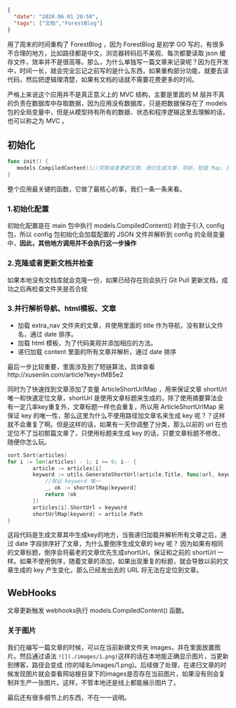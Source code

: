 ```json
{
  "date": "2020.06.01 20:50",
  "tags": ["文档","ForestBlog"]
}
```

用了周末的时间重构了 ForestBlog ，因为 ForestBlog 是初学 GO 写的，有很多不合理的地方，比如路径都是中文，浏览器转码后不美观、每次都要读取 json 缓存文件，效率并不是很高等。那么，为什么单独写一篇文章来记录呢？因为在开发中，时间一长，就会完全忘记之前写的是什么东西，如果重构部分功能，就要去读代码，然后把逻辑理清楚，如果有文档的话就不需要花费更多的时间。

严格上来说这个应用并不是真正意义上的 MVC 结构，主要是里面的 M 层并不真的负责在数据库中存取数据，因为应用没有数据库，只是把数据保存在了 models 包的全局变量中，但是从模型持有所有的数据、状态和程序逻辑这里去理解的话，也可以称之为 MVC 。

## 初始化

```go
func init() {
   models.CompiledContent()//克隆或者更新文章、递归生成文章、导航、短链 Map、加载模板
}
```

整个应用最关键的函数，它做了最核心的事，我们一条一条来看。

### 1.初始化配置

初始化配置是在 main 包中执行  models.CompiledContent() 时由于引入 config 包，所以 config 包初始化会加载配置的 JSON 文件并解析到 config 的全局变量中，**因此，其他地方调用并不会执行这一步操作**

### 2.克隆或者更新文档并检查

如果本地没有文档库就会克隆一份，如果已经存在则会执行 Git Pull 更新文档，成功之后再检查文件夹是否合规

### 3.并行解析导航、html模板、文章

- 加载 extra_nav 文件夹的文章，并使用里面的 title 作为导航，没有默认文件名，通过 date 排序。
- 加载 html 模板，为了代码美观并添加相应的方法。
- 递归加载 content 里面的所有文章并解析，通过 date 排序

最后一步比较重要，里面涉及到了短链算法，具体查看http://xusenlin.com/article?key=tMB5e2

同时为了快速找到文章添加了变量 ArticleShortUrlMap ，用来保证文章 shortUrl 唯一和快速定位文章，shortUrl 是使用文章标题来生成的，除了使用摘要算法会有一定几率key重复外，文章标题一样也会重复，所以用 ArticleShortUrlMap 来保证 key 的唯一性，那么这里为什么不使用路径加文章名来生成 key 呢？？这样就不会重复了啊。但是这样的话，如果有一天你调整了分类，那么以前的 url 在也定位不了当初那篇文章了，只使用标题来生成 key 的话，只要文章标题不修改，随便你怎么玩。

```go
sort.Sort(articles)
for i := len(articles) - 1; i >= 0; i-- {
		article := articles[i]
		keyword := utils.GenerateShortUrl(article.Title, func(url, keyword string) bool {
			//保证 keyword 唯一
			_, ok := shortUrlMap[keyword]
			return !ok
		})
		articles[i].ShortUrl = keyword
		shortUrlMap[keyword] = article.Path
}
```

这段代码是生成文章其中生成key的地方，当我递归加载并解析所有文章之后，通过 date 字段排序好了文章，为什么要倒序生成文章的 key 呢？ 因为如果有相同的文章标题，倒序会将最老的文章优先生成shortUrl，保证和之前的 shortUrl 一样。如果不使用倒序，随着文章的添加，如果出现重复的标题，就会导致以前的文章生成的 key 产生变化，那么已经发出去的 URL 将无法在定位到文章。

## WebHooks

文章更新触发 webhooks执行 models.CompiledContent() 函数。

### 关于图片

我们在编写一篇文章的时候，可以在当前新建文件夹 images，并在里面放置图片。然后通过语法 ```![](./images/1.png)```这样的话在本地能正确显示图片，当更新到博客，路径会变成 (你的域名/images/1.png)。后续做了处理，在递归文章的时候发现图片就会查看网站根目录下的images是否存在当前图片，如果没有则会复制并生产一张图片。这样，不管本地还是线上都能展示图片了。

最后还有很多细节上的东西，不在一一说明。